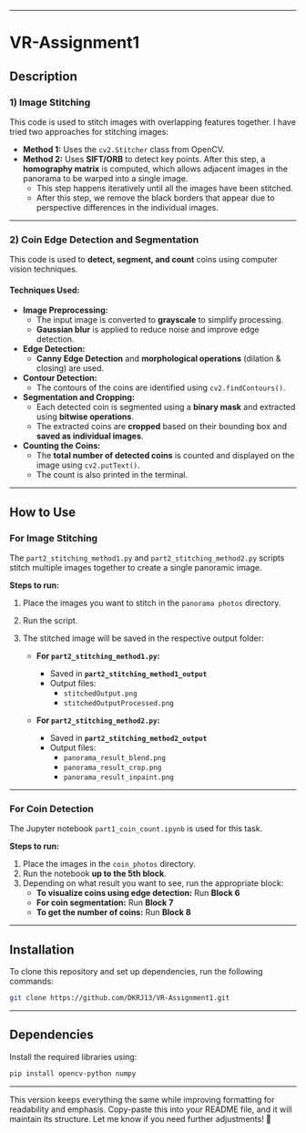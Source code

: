 
---

# **VR-Assignment1**

## **Description**

### **1) Image Stitching**  
This code is used to stitch images with overlapping features together. I have tried two approaches for stitching images:  

- **Method 1:** Uses the `cv2.Stitcher` class from OpenCV.  
- **Method 2:** Uses **SIFT/ORB** to detect key points. After this step, a **homography matrix** is computed, which allows adjacent images in the panorama to be warped into a single image.  
  - This step happens iteratively until all the images have been stitched.  
  - After this step, we remove the black borders that appear due to perspective differences in the individual images.

---

### **2) Coin Edge Detection and Segmentation**  
This code is used to **detect, segment, and count** coins using computer vision techniques.  

#### **Techniques Used:**
- **Image Preprocessing:**  
  - The input image is converted to **grayscale** to simplify processing.  
  - **Gaussian blur** is applied to reduce noise and improve edge detection.  
- **Edge Detection:**  
  - **Canny Edge Detection** and **morphological operations** (dilation & closing) are used.  
- **Contour Detection:**  
  - The contours of the coins are identified using `cv2.findContours()`.  
- **Segmentation and Cropping:**  
  - Each detected coin is segmented using a **binary mask** and extracted using **bitwise operations**.  
  - The extracted coins are **cropped** based on their bounding box and **saved as individual images**.  
- **Counting the Coins:**  
  - The **total number of detected coins** is counted and displayed on the image using `cv2.putText()`.  
  - The count is also printed in the terminal.

---

## **How to Use**

### **For Image Stitching**  
The `part2_stitching_method1.py` and `part2_stitching_method2.py` scripts stitch multiple images together to create a single panoramic image.  

**Steps to run:**  
1. Place the images you want to stitch in the `panorama photos` directory.  
2. Run the script.  
3. The stitched image will be saved in the respective output folder:  

   - **For `part2_stitching_method1.py`:**  
     - Saved in **`part2_stitching_method1_output`**  
     - Output files:  
       - `stitchedOutput.png`  
       - `stitchedOutputProcessed.png`  

   - **For `part2_stitching_method2.py`:**  
     - Saved in **`part2_stitching_method2_output`**  
     - Output files:  
       - `panorama_result_blend.png`  
       - `panorama_result_crop.png`  
       - `panorama_result_inpaint.png`  

---

### **For Coin Detection**  
The Jupyter notebook `part1_coin_count.ipynb` is used for this task.  

**Steps to run:**  
1. Place the images in the `coin_photos` directory.  
2. Run the notebook **up to the 5th block**.  
3. Depending on what result you want to see, run the appropriate block:  
   - **To visualize coins using edge detection:** Run **Block 6**  
   - **For coin segmentation:** Run **Block 7**  
   - **To get the number of coins:** Run **Block 8**  

---

## **Installation**
To clone this repository and set up dependencies, run the following commands:

```bash
git clone https://github.com/DKRJ13/VR-Assignment1.git
```

---

## **Dependencies**
Install the required libraries using:

```bash
pip install opencv-python numpy
```

---

This version keeps everything the same while improving formatting for readability and emphasis. Copy-paste this into your README file, and it will maintain its structure. Let me know if you need further adjustments! 🚀
